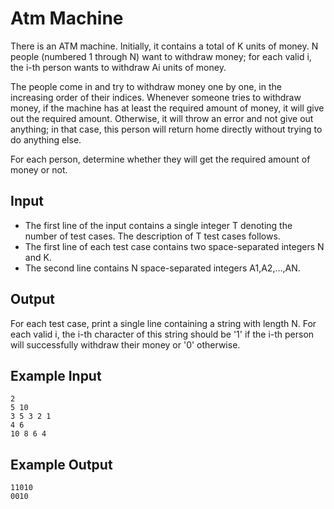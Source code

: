 # Atm Machine

There is an ATM machine. Initially, it contains a total of K units of money. N people (numbered 1 through N) want to withdraw money; for each valid i, the i-th person wants to withdraw Ai units of money.

The people come in and try to withdraw money one by one, in the increasing order of their indices. Whenever someone tries to withdraw money, if the machine has at least the required amount of money, it will give out the required amount. Otherwise, it will throw an error and not give out anything; in that case, this person will return home directly without trying to do anything else.

For each person, determine whether they will get the required amount of money or not.

## Input

- The first line of the input contains a single integer T denoting the number of test cases. The description of T test cases follows.
- The first line of each test case contains two space-separated integers N and K.
- The second line contains N space-separated integers A1,A2,…,AN.

## Output

For each test case, print a single line containing a string with length N. For each valid i, the i-th character of this string should be '1' if the i-th person will successfully withdraw their money or '0' otherwise.

## Example Input

```
2
5 10
3 5 3 2 1
4 6
10 8 6 4
```

## Example Output

```
11010
0010
```
